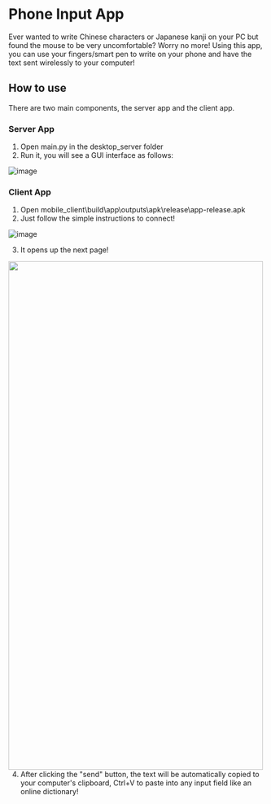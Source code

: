 # Phone Input App
Ever wanted to write Chinese characters or Japanese kanji on your PC but found the mouse to be very uncomfortable?
Worry no more! Using this app, you can use your fingers/smart pen to write on your phone and have the text sent wirelessly to your computer!

## How to use
There are two main components, the server app and the client app.

### Server App
1. Open main.py in the desktop_server folder
2. Run it, you will see a GUI interface as follows:

![image](https://user-images.githubusercontent.com/74475907/121302411-d769b700-c923-11eb-828a-66390867538f.png)

### Client App
1. Open mobile_client\build\app\outputs\apk\release\app-release.apk
2. Just follow the simple instructions to connect!

![image](https://user-images.githubusercontent.com/74475907/121304209-3f210180-c926-11eb-92c6-7cc3d0cb6c29.png)

3. It opens up the next page!

<a href="url"><img src="https://user-images.githubusercontent.com/74475907/121305379-b86d2400-c927-11eb-9475-c4f914817088.png" align="left" height="1000" width="500" ></a>


4. After clicking the "send" button, the text will be automatically copied to your computer's clipboard, Ctrl+V to paste into any input field like an online dictionary!

